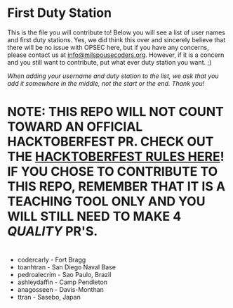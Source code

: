 # First Duty Station

This is the file you will contribute to! Below you will see a list of user names and first duty stations. Yes, we did think this over and sincerely believe that there will be no issue with OPSEC here, but if you have any concerns, please contact us at [info@milspousecoders.org](mailto:info@milspousecoders.org). However, if it is a concern and you still want to contribute, put what ever duty station you want. ;)

_When adding your username and duty station to the list, we ask that you add it somewhere in the middle, not the start or the end. Thank you!_

# NOTE: THIS REPO WILL NOT COUNT TOWARD AN OFFICIAL HACKTOBERFEST PR. CHECK OUT THE [HACKTOBERFEST RULES HERE](https://hacktoberfest.digitalocean.com/details)! IF YOU CHOSE TO CONTRIBUTE TO THIS REPO, REMEMBER THAT IT IS A TEACHING TOOL ONLY AND YOU WILL STILL NEED TO MAKE 4 *QUALITY* PR'S.

#

-   codercarly - Fort Bragg
-   toanhtran - San Diego Naval Base
-   pedroalecrim - Sao Paulo, Brazil
-   ashleydaffin - Camp Pendleton 
-   anagosseen - Davis-Monthan
-   ttran - Sasebo, Japan
